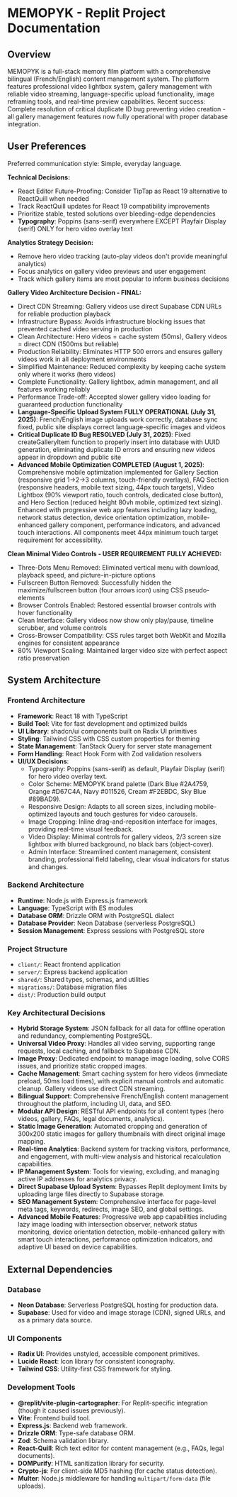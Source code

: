 # MEMOPYK - Replit Project Documentation

## Overview
MEMOPYK is a full-stack memory film platform with a comprehensive bilingual (French/English) content management system. The platform features professional video lightbox system, gallery management with reliable video streaming, language-specific upload functionality, image reframing tools, and real-time preview capabilities. Recent success: Complete resolution of critical duplicate ID bug preventing video creation - all gallery management features now fully operational with proper database integration.

## User Preferences
Preferred communication style: Simple, everyday language.

**Technical Decisions:**
- React Editor Future-Proofing: Consider TipTap as React 19 alternative to ReactQuill when needed
- Track ReactQuill updates for React 19 compatibility improvements
- Prioritize stable, tested solutions over bleeding-edge dependencies
- **Typography**: Poppins (sans-serif) everywhere EXCEPT Playfair Display (serif) ONLY for hero video overlay text

**Analytics Strategy Decision:**
- Remove hero video tracking (auto-play videos don't provide meaningful analytics)
- Focus analytics on gallery video previews and user engagement
- Track which gallery items are most popular to inform business decisions

**Gallery Video Architecture Decision - FINAL:**
- Direct CDN Streaming: Gallery videos use direct Supabase CDN URLs for reliable production playback
- Infrastructure Bypass: Avoids infrastructure blocking issues that prevented cached video serving in production
- Clean Architecture: Hero videos = cache system (50ms), Gallery videos = direct CDN (1500ms but reliable)
- Production Reliability: Eliminates HTTP 500 errors and ensures gallery videos work in all deployment environments
- Simplified Maintenance: Reduced complexity by keeping cache system only where it works (hero videos)
- Complete Functionality: Gallery lightbox, admin management, and all features working reliably
- Performance Trade-off: Accepted slower gallery video loading for guaranteed production functionality
- **Language-Specific Upload System FULLY OPERATIONAL (July 31, 2025)**: French/English image uploads work correctly, database sync fixed, public site displays correct language-specific images and videos
- **Critical Duplicate ID Bug RESOLVED (July 31, 2025)**: Fixed createGalleryItem function to properly insert into database with UUID generation, eliminating duplicate ID errors and ensuring new videos appear in dropdown and public site
- **Advanced Mobile Optimization COMPLETED (August 1, 2025)**: Comprehensive mobile optimization implemented for Gallery Section (responsive grid 1→2→3 columns, touch-friendly overlays), FAQ Section (responsive headers, mobile text sizing, 44px touch targets), Video Lightbox (90% viewport ratio, touch controls, dedicated close button), and Hero Section (reduced height 80vh mobile, optimized text sizing). Enhanced with progressive web app features including lazy loading, network status detection, device orientation optimization, mobile-enhanced gallery component, performance indicators, and advanced touch interactions. All components meet 44px minimum touch target requirement for accessibility.

**Clean Minimal Video Controls - USER REQUIREMENT FULLY ACHIEVED:**
- Three-Dots Menu Removed: Eliminated vertical menu with download, playback speed, and picture-in-picture options
- Fullscreen Button Removed: Successfully hidden the maximize/fullscreen button (four arrows icon) using CSS pseudo-elements
- Browser Controls Enabled: Restored essential browser controls with hover functionality
- Clean Interface: Gallery videos now show only play/pause, timeline scrubber, and volume controls
- Cross-Browser Compatibility: CSS rules target both WebKit and Mozilla engines for consistent appearance
- 80% Viewport Scaling: Maintained larger video size with perfect aspect ratio preservation

## System Architecture

### Frontend Architecture
- **Framework**: React 18 with TypeScript
- **Build Tool**: Vite for fast development and optimized builds
- **UI Library**: shadcn/ui components built on Radix UI primitives
- **Styling**: Tailwind CSS with CSS custom properties for theming
- **State Management**: TanStack Query for server state management
- **Form Handling**: React Hook Form with Zod validation resolvers
- **UI/UX Decisions**:
    - Typography: Poppins (sans-serif) as default, Playfair Display (serif) for hero video overlay text.
    - Color Scheme: MEMOPYK brand palette (Dark Blue #2A4759, Orange #D67C4A, Navy #011526, Cream #F2EBDC, Sky Blue #89BAD9).
    - Responsive Design: Adapts to all screen sizes, including mobile-optimized layouts and touch gestures for video carousels.
    - Image Cropping: Inline drag-and-reposition interface for images, providing real-time visual feedback.
    - Video Display: Minimal controls for gallery videos, 2/3 screen size lightbox with blurred background, no black bars (object-cover).
    - Admin Interface: Streamlined content management, consistent branding, professional field labeling, clear visual indicators for status and changes.

### Backend Architecture
- **Runtime**: Node.js with Express.js framework
- **Language**: TypeScript with ES modules
- **Database ORM**: Drizzle ORM with PostgreSQL dialect
- **Database Provider**: Neon Database (serverless PostgreSQL)
- **Session Management**: Express sessions with PostgreSQL store

### Project Structure
- `client/`: React frontend application
- `server/`: Express backend application
- `shared/`: Shared types, schemas, and utilities
- `migrations/`: Database migration files
- `dist/`: Production build output

### Key Architectural Decisions
- **Hybrid Storage System**: JSON fallback for all data for offline operation and redundancy, complementing PostgreSQL.
- **Universal Video Proxy**: Handles all video serving, supporting range requests, local caching, and fallback to Supabase CDN.
- **Image Proxy**: Dedicated endpoint to manage image loading, solve CORS issues, and prioritize static cropped images.
- **Cache Management**: Smart caching system for hero videos (immediate preload, 50ms load times), with explicit manual controls and automatic cleanup. Gallery videos use direct CDN streaming.
- **Bilingual Support**: Comprehensive French/English content management throughout the platform, including UI, data, and SEO.
- **Modular API Design**: RESTful API endpoints for all content types (hero videos, gallery, FAQs, legal documents, analytics).
- **Static Image Generation**: Automated cropping and generation of 300x200 static images for gallery thumbnails with direct original image mapping.
- **Real-time Analytics**: Backend system for tracking visitors, performance, and engagement, with multi-view analysis and historical recalculation capabilities.
- **IP Management System**: Tools for viewing, excluding, and managing active IP addresses for analytics privacy.
- **Direct Supabase Upload System**: Bypasses Replit deployment limits by uploading large files directly to Supabase storage.
- **SEO Management System**: Comprehensive interface for page-level meta tags, keywords, redirects, image SEO, and global settings.
- **Advanced Mobile Features**: Progressive web app capabilities including lazy image loading with intersection observer, network status monitoring, device orientation detection, mobile-enhanced gallery with smart touch interactions, performance optimization indicators, and adaptive UI based on device capabilities.

## External Dependencies

### Database
- **Neon Database**: Serverless PostgreSQL hosting for production data.
- **Supabase**: Used for video and image storage (CDN), signed URLs, and as a primary data source.

### UI Components
- **Radix UI**: Provides unstyled, accessible component primitives.
- **Lucide React**: Icon library for consistent iconography.
- **Tailwind CSS**: Utility-first CSS framework for styling.

### Development Tools
- **@replit/vite-plugin-cartographer**: For Replit-specific integration (though it caused issues previously).
- **Vite**: Frontend build tool.
- **Express.js**: Backend web framework.
- **Drizzle ORM**: Type-safe database ORM.
- **Zod**: Schema validation library.
- **React-Quill**: Rich text editor for content management (e.g., FAQs, legal documents).
- **DOMPurify**: HTML sanitization library for security.
- **Crypto-js**: For client-side MD5 hashing (for cache status detection).
- **Multer**: Node.js middleware for handling `multipart/form-data` (file uploads).